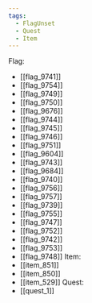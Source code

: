 ```yaml
---
tags:
  - FlagUnset
  - Quest
  - Item
---
```

Flag:
- [[flag_9741]]
- [[flag_9754]]
- [[flag_9749]]
- [[flag_9750]]
- [[flag_9676]]
- [[flag_9744]]
- [[flag_9745]]
- [[flag_9746]]
- [[flag_9751]]
- [[flag_9604]]
- [[flag_9743]]
- [[flag_9684]]
- [[flag_9740]]
- [[flag_9756]]
- [[flag_9757]]
- [[flag_9739]]
- [[flag_9755]]
- [[flag_9747]]
- [[flag_9752]]
- [[flag_9742]]
- [[flag_9753]]
- [[flag_9748]]
Item:
- [[item_851]]
- [[item_850]]
- [[item_529]]
Quest:
- [[quest_1]]
